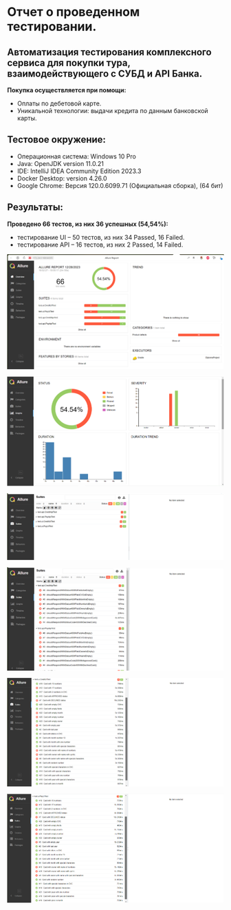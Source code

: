 # Отчет о проведенном тестировании.
## Автоматизация тестирования комплексного сервиса для покупки тура, взаимодействующего с СУБД и API Банка.

**Покупка осуществляется при помощи:**
- Оплаты по дебетовой карте.
- Уникальной технологии: выдачи кредита по данным банковской карты.

## Тестовое окружение:
 - Операционная система: Windows 10 Pro
 - Java: OpenJDK version 11.0.21
 - IDE: IntelliJ IDEA Community Edition 2023.3
 - Docker Desktop: version 4.26.0
 - Google Chrome: Версия 120.0.6099.71 (Официальная сборка), (64 бит)

## Результаты:
**Проведено 66 тестов, из них 36 успешных (54,54%):**
- тестирование UI – 50 тестов, из них 34 Passed, 16 Failed.
- тестирование API – 16 тестов, из них 2 Passed, 14 Failed.

![Снимок экрана 2023-12-28](https://github.com/danlisov/DiplomaProject/blob/main/report%20img/1.png)

![Снимок экрана 2023-12-28](https://github.com/danlisov/DiplomaProject/blob/main/report%20img/2.png)

![Снимок экрана 2023-12-28](https://github.com/danlisov/DiplomaProject/blob/main/report%20img/3.png)

![Снимок экрана 2023-12-28](https://github.com/danlisov/DiplomaProject/blob/main/report%20img/4.png)

![Снимок экрана 2023-12-28](https://github.com/danlisov/DiplomaProject/blob/main/report%20img/5.png)

![Снимок экрана 2023-12-28](https://github.com/danlisov/DiplomaProject/blob/main/report%20img/6.png)

